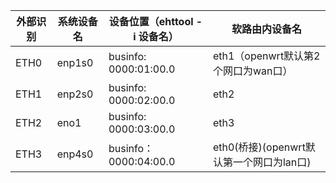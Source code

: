 | 外部识别 | 系统设备名 | 设备位置（ehttool -i 设备名） | 软路由内设备名                           |
| -------- | ---------- | ----------------------------- | ---------------------------------------- |
| ETH0     | enp1s0     | businfo: 0000:01:00.0         | eth1（openwrt默认第2个网口为wan口）      |
| ETH1     | enp2s0     | businfo: 0000:02:00.0         | eth2                                     |
| ETH2     | eno1       | businfo: 0000:03:00.0         | eth3                                     |
| ETH3     | enp4s0     | businfo：0000:04:00.0         | eth0(桥接)(openwrt默认第一个网口为lan口) |

